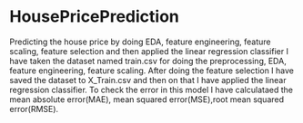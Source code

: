 # HousePricePrediction
Predicting the house price by doing EDA, feature engineering, feature scaling, feature selection and then applied the linear regression classifier
I have taken the dataset named train.csv for doing the preprocessing, EDA, feature engineering, feature scaling.
After doing the feature selection I have saved the dataset to X_Train.csv and then on that I have applied the linear regression classifier.
To check the error in this model I have calculataed the mean absolute error(MAE), mean squared error(MSE),root mean squared error(RMSE).
